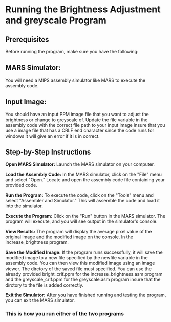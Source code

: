 # Running the Brightness Adjustment and greyscale Program
## Prerequisites
Before running the program, make sure you have the following:

## MARS Simulator: 
You will need a MIPS assembly simulator like MARS to execute the assembly code.

## Input Image: 
You should have an input PPM image file that you want to adjust the brightness or change to greyscale of. Update the file variable in the assembly code with the correct file path to your input image insure that you use a image file that has a CRLF end character since the code runs for windows it will give an error if it is in correct.

## Step-by-Step Instructions
**Open MARS Simulator:** Launch the MARS simulator on your computer.

**Load the Assembly Code:** In the MARS simulator, click on the "File" menu and select "Open." Locate and open the assembly code file containing your provided code.

**Run the Program:** To execute the code, click on the "Tools" menu and select "Assembler and Simulator." This will assemble the code and load it into the simulator.

**Execute the Program:** Click on the "Run" button in the MARS simulator. The program will execute, and you will see output in the simulator's console.

**View Results:** The program will display the average pixel value of the original image and the modified image on the console. In the increase_brightness program.

**Save the Modified Image:** If the program runs successfully, it will save the modified image to a new file specified by the newfile variable in the assembly code. You can then view this modified image using an image viewer. The dirctory of the saved file must specified. You can use the already provided bright_crlf.ppm for the increase_brightness.asm program and the greyscale_crlf.ppm for the greyscale.asm program insure that the dirctory to the file is added correctly.

**Exit the Simulator:** After you have finished running and testing the program, you can exit the MARS simulator.

### This is how you run either of the two programs 